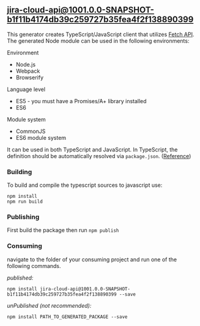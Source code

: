 ## jira-cloud-api@1001.0.0-SNAPSHOT-b1f11b4174db39c259727b35fea4f2f138890399

This generator creates TypeScript/JavaScript client that utilizes [Fetch API](https://fetch.spec.whatwg.org/). The generated Node module can be used in the following environments:

Environment
* Node.js
* Webpack
* Browserify

Language level
* ES5 - you must have a Promises/A+ library installed
* ES6

Module system
* CommonJS
* ES6 module system

It can be used in both TypeScript and JavaScript. In TypeScript, the definition should be automatically resolved via `package.json`. ([Reference](http://www.typescriptlang.org/docs/handbook/typings-for-npm-packages.html))

### Building

To build and compile the typescript sources to javascript use:
```
npm install
npm run build
```

### Publishing

First build the package then run ```npm publish```

### Consuming

navigate to the folder of your consuming project and run one of the following commands.

_published:_

```
npm install jira-cloud-api@1001.0.0-SNAPSHOT-b1f11b4174db39c259727b35fea4f2f138890399 --save
```

_unPublished (not recommended):_

```
npm install PATH_TO_GENERATED_PACKAGE --save
